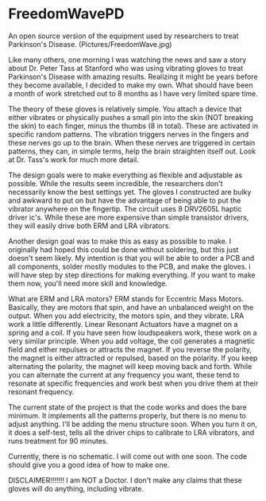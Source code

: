 # FreedomWavePD
An open source version of the equipment used by researchers to treat Parkinson's Disease.
(Pictures/FreedomWave.jpg)

Like many others, one morning I was watching the news and saw a story about Dr. Peter Tass at Stanford who was using vibrating gloves to treat Parkinson's Disease with amazing results. Realizing it might be years before they become available, I decided to make my own. What should have been a month of work stretched out to 8 months as I have very limited spare time. 

The theory of these gloves is relatively simple. You attach a device that either vibrates or physically pushes a small pin into the skin (NOT breaking the skin) to each finger, minus the thumbs (8 in total). These are activated in specific random patterns. The vibration triggers nerves in the fingers and these nerves go up to the brain. When these nerves are triggered in certain patterns, they can, in simple terms, help the brain straighten itself out. Look at Dr. Tass's work for much more detail.

The design goals were to make everything as flexible and adjustable as possible. While the results seem incredible, the researchers don't necessarily know the best settings yet. The gloves I constructed are bulky and awkward to put on but have the advantage of being able to put the vibrator anywhere on the fingertip. The circuit uses 8 DRV2605L haptic driver ic's. While these are more expensive than simple transistor drivers, they will easily drive both ERM and LRA vibrators.

Another design goal was to make this as easy as possible to make. I originally had hoped this could be done without soldering, but this just doesn't seem likely. My intention is that you will be able to order a PCB and all components, solder mostly modules to the PCB, and make the gloves. i will have step by step directions for making everything. If you want to make them now, you'll need more skill and knowledge.


What are ERM and LRA motors? ERM stands for Eccentric Mass Motors. Basically, they are motors that spin, and have an unbalanced weight on the output. When you add electricity, the motors spin, and they vibrate. LRA work a little differently. Linear Resonant Actuators have a magnet on a spring and a coil. If you have seen how loudspeakers work, these work on a very similar principle. When you add voltage, the coil generates a magnetic field and either repulses or attracts the magnet. If you reverse the polarity, the magnet is either attracted or repulsed, based on the polarity. If you keep alternating the polarity, the magnet will keep moving back and forth. While you can alternate the current at any frequency you want, these tend to resonate at specific frequencies and work best when you drive them at their resonant frequency.

The current state of the project is that the code works and does the bare minimum. It implements all the patterns properly, but there is no menu to adjust anything. I'll be adding the menu structure soon. When you turn it on, it does a self-test, tells all the driver chips to calibrate to LRA vibrators, and runs treatment for 90 minutes. 

Currently, there is no schematic. I will come out with one soon. The code should give you a good idea of how to make one.

DISCLAIMER!!!!!!! I am NOT a Doctor. I don't make any claims that these gloves will do anything, including vibrate.
